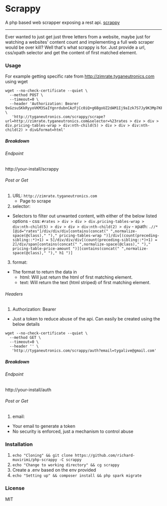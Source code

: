 # Scrappy

A php based web scrapper exposing a rest api. [scrappy](http://tyganeutronics.com/scrappy)

---
Ever wanted to just get just three letters from a website, maybe just for watching a websites' content count and implementing a full web scraper would be over kill? Well that's what scrappy is for. Just provide a url, css/xpath selector and get the content of first matched element.

### Usage

For example getting specific rate from http://zimrate.tyganeutronics.com using wget

```shell
wget --no-check-certificate --quiet \
  --method POST \
  --timeout=0 \
  --header 'Authorization: Bearer 9xGzsuSKkRyyoVKM3SaIYgnrdubnCAzFjCc0iQ+g6BgoUZ2dAM1Ij9aIzk7S7Jy9K3Mp7KP+f2vgQzF4/vj3v/BYQZZ4I0nyrfZC4duB+2fc/KKhoDMeEiKtd5J/jRg2hhh8z8LgsLxWtWOsJX3pAe9hyHwInkjYWOIRrkSAT4n1t/3hBQjS6clv088QsQr3oY5hN6MDTUwkL+AsCBiY' \
   'http://tyganeutronics.com/scrappy/scrape?url=http://zimrate.tyganeutronics.com&selector=%23rates > div > div > div.pricing-tables-wrap > div:nth-child(5) > div > div > div:nth-child(2) > div&format=html'
```

##### Breakdown

###### Endpoint

http://your-install/scrappy

###### Post or Get

1. URL: `http://zimrate.tyganeutronics.com`
    - Page to scrape
2. selector: 
  - Selectors to filter out unwanted content, with either of the below listed options
        - css: `#rates > div > div > div.pricing-tables-wrap > div:nth-child(5) > div > div > div:nth-child(2) > div`
        - xpath: `.//*[@id="rates"]/div/div/div[contains(concat(" ",normalize-space(@class)," ")," pricing-tables-wrap ")]/div[(count(preceding-sibling::*)+1) = 5]/div/div/div[(count(preceding-sibling::*)+1) = 2]/div/span[contains(concat(" ",normalize-space(@class)," ")," pricing-table-price-amount ")][contains(concat(" ",normalize-space(@class)," ")," h1 ")]`
3. format:
  - The format to return the data in
    - html: Will just return the html of first matching element.
    - text: Will return the text (html striped) of first matching element.

###### Headers

1. Authorization: Bearer
  - Just a token to reduce abuse of the api. Can easily be created using the below details

```shell
wget --no-check-certificate --quiet \
  --method GET \
  --timeout=0 \
  --header '' \
   'http://tyganeutronics.com/scrappy/auth?email=tygalive@gmail.com'
```

##### Breakdown

###### Endpoint

http://your-install/auth

###### Post or Get

1. email:
  - Your email to generate a token
  - No security is enforced, just a mechanism to control abuse

### Installation

1. `echo "Cloning" && git clone https://github.com/richard-muvirimi/php-scrappy -C scrappy`
2. `echo "Change to working directory" && cg scrappy`
3. Create a .env based on the env provided
4. `echo "Setting up" && composer install && php spark migrate`

### License

MIT